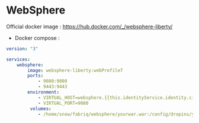 WebSphere
===================

Official docker image : https://hub.docker.com/_/websphere-liberty/

* Docker compose :

```yml
version: "3"

services:
    websphere:
        image: websphere-liberty:webProfile7
        ports:
            - 9080:9080
            - 9443:9443
        environment:
            - VIRTUAL_HOST=websphere.{{this.identityService.identity.ciDomain}}
            - VIRTUAL_PORT=9080  
         volumes:
            - /home/snow/fabriq/websphere/yourwar.war:/config/dropins/yourwar.war
```